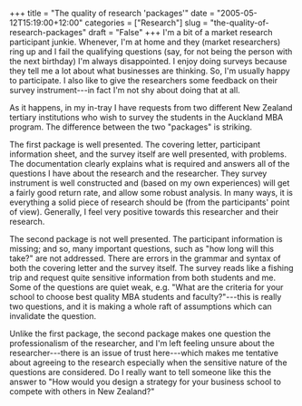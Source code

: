 +++
title = "The quality of research 'packages'"
date = "2005-05-12T15:19:00+12:00"
categories = ["Research"]
slug = "the-quality-of-research-packages"
draft = "False"
+++
I'm a bit of a market research participant junkie. Whenever, I'm at home and
they (market researchers) ring up and I fail the qualifying questions (say, for
not being the person with the next birthday) I'm always disappointed. I enjoy
doing surveys because they tell me a lot about what businesses are thinking.
So, I'm usually happy to participate. I also like to give the researchers some
feedback on their survey instrument---in fact I'm not shy about doing that at
all.

As it happens, in my in-tray I have requests from two different New Zealand
tertiary institutions who wish to survey the students in the Auckland MBA
program. The difference between the two "packages" is striking.

The first package is well presented. The covering letter, participant
information sheet, and the survey itself are well presented, with problems. The
documentation clearly explains what is required and answers all of the
questions I have about the research and the researcher. They survey instrument
is well constructed and (based on my own experiences) will get a fairly good
return rate, and allow some robust analysis. In many ways, it is everything a
solid piece of research should be (from the participants' point of view).
Generally, I feel very positive towards this researcher and their research.

The second package is not well presented. The participant information is
missing; and so, many important questions, such as "how long will this take?"
are not addressed. There are errors in the grammar and syntax of both the
covering letter and the survey itself. The survey reads like a fishing trip and
request quite sensitive information from both students and me. Some of the
questions are quiet weak, e.g. "What are the criteria for your school to choose
best quality MBA students and faculty?"---this is really two questions, and it
is making a whole raft of assumptions which can invalidate the question.

Unlike the first package, the second package makes one question the
professionalism of the researcher, and I'm left feeling unsure about the
researcher---there is an issue of trust here---which makes me tentative about
agreeing to the research especially when the sensitive nature of the questions
are considered. Do I really want to tell someone like this the answer to "How
would you design a strategy for your business school to compete with others in
New Zealand?"

